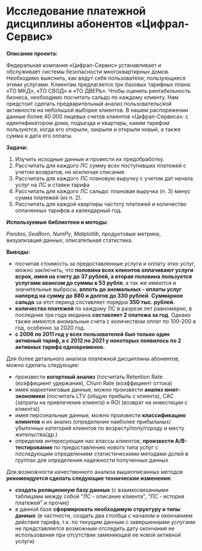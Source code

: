 ﻿# Исследование платежной дисциплины абонентов «Цифрал-Сервис»

**Описание проекта:** 

Федеральная компания «Цифрал-Сервис» устанавливает и обслуживает системы безопасности многоквартирных домов. Необходимо выяснить, как ведут себя пользователи, пользующиеся этими услугами.
Клиентам предлагается три базовых тарифных плана: «ТО МКД», «ТО СВОД» и «ТО ДВЕРЬ». Чтобы оценить рентабельность бизнеса, необходимо посчитать сальдо по каждому клиенту.
Нам предстоит сделать предварительный анализ пользовательской активности на небольшой выборке клиентов. В нашем распоряжении данные более 40 000 лицевых счетов клиентов «Цифрал-Сервиса»: с идентификатором дома, подъезда и квартиры, каким тарифом пользуются, когда его открыли, закрыли и открыли новый, а также сумма и дата его оплаты.

**Задачи:**

1. Изучить исходные данные и провести их предобработку.
2. Рассчитать для каждого ЛС сумму всех поступивших платежей с учетом возвратов, но исключая списания.
3. Рассчитать для каждого ЛС плановую выручку с учетом дат начала услуг на ЛС и ставки тарифа
4. Рассчитать для каждого ЛС сальдо: плановая выручка (п. 3) минус сумма платежей (из п. 2).
5. Рассчитать для каждой квартиры частоту платежей и количество оплаченных тарифов а календарный год.

**Используемые библиотеки и методы:** 

*Pandas*, *SeaBorn*, *NumPy*, *Matplotlib*, продуктовые метрики, визуализация данных, описательная статистика.

**Выводы:**
   
- посчитав стоимость за предоставленные услуги и оплату этих услуг, можно заключить, что **половина всех клиентов оплачивают услуги всрок, имея на счету до 37 рублей, а вторая половина пользуется услугами авансом до суммы в 53 рубля**, а так же имеются и значительные выбросы, **вплоть до аномальных - оплаты услуг наперед на сумму до 880 и долгов до 330 рублей**. **Суммарное сальдо** за этот период составляет порядка **350 тыс. рублей.**
- **количество платежей** по каждому ЛС в разрезе лет равномерно, в последние три года медиана **составляет 2 платежа за год**.
Однако также имеются аномальные счета с количеством оплат по 100-200 в год, особенно за 2020 год.
- **с 2006 по 2011 год у всех пользователей был только один активный тариф, а с 2012 по 2021 у некоторых появилось по 2 активных тарифа одновременно.** 

Для более детального анализа платежной дисциплины абонентов, можно сделать следующее:
    
- произвести **когортный анализ** (посчитать Retention Rate (коэффициент удержания), Churn Rate (коэффициент оттока)
- имея маркетинговые данные, можно произвести **анализ юнит-экономики** (посчитать LTV (общую прибыль с клиента), CAC (затраты на привлечение клиента) и ROI (возврат на инвестиции с клиента))
- имея персональные данные, можно произвести **классификацию клиентов** и их анализ (определение наиболее прибыльных/убыточных категорий клиентов по возрасту/полу/городу и месту жительства/др.)
- определив интересующие нас классы клиентов, **произвести A/B-тестирование** по предоставлению нового типа услуг с последующим определением статистическими методами долей в группах для определения надежности полученных данных
    
Для возможности качественного анализа вышеописанных методов **рекомендуется сделать следующие технические изменения:**
- **создать реляционную базу данных** (с взаимосвязанными таблицами между собой "ЛС - описание клиента", "ЛС - история платежей" и прочие)
- в данной базе **сформировать необходимую структуру и типы данных** (в частности, создать два столбца с началом и окончанием действия тарифа, т.к. по текущим данным с завершенными услугами не представляется возможным отследить дату окончания ее использования при отсутствии заменяющей ее новой активной услуги)